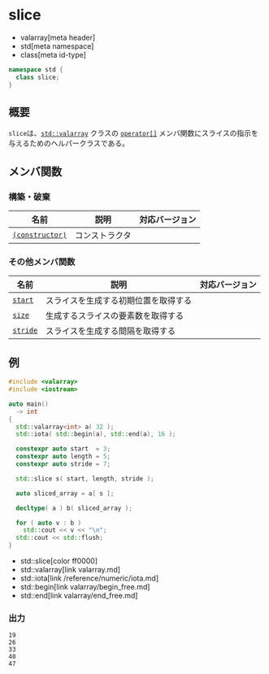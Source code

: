 # slice
* valarray[meta header]
* std[meta namespace]
* class[meta id-type]

```cpp
namespace std {
  class slice;
}
```

## 概要
`slice`は、[`std::valarray`](valarray.md) クラスの [`operator[]`](valarray/op_at.md) メンバ関数にスライスの指示を与えるためのヘルパークラスである。


## メンバ関数
### 構築・破棄

| 名前 | 説明 | 対応バージョン |
|-------------------------------------|----------------------------|------|
| [`(constructor)`](slice/op_constructor.md) | コンストラクタ             |      |


### その他メンバ関数

| 名前 | 説明 | 対応バージョン |
|-------------------------------|--------------------------------------|------|
| [`start`](slice/start.md)   | スライスを生成する初期位置を取得する |      |
| [`size`](slice/size.md)     | 生成するスライスの要素数を取得する   |      |
| [`stride`](slice/stride.md) | スライスを生成する間隔を取得する     |      |


## 例
```cpp example
#include <valarray>
#include <iostream>

auto main()
  -> int
{
  std::valarray<int> a( 32 );
  std::iota( std::begin(a), std::end(a), 16 );

  constexpr auto start  = 3;
  constexpr auto length = 5;
  constexpr auto stride = 7;

  std::slice s( start, length, stride );

  auto sliced_array = a[ s ];

  decltype( a ) b( sliced_array );

  for ( auto v : b )
    std::cout << v << "\n";
  std::cout << std::flush;
}
```
* std::slice[color ff0000]
* std::valarray[link valarray.md]
* std::iota[link /reference/numeric/iota.md]
* std::begin[link valarray/begin_free.md]
* std::end[link valarray/end_free.md]

### 出力
```
19
26
33
40
47
```
